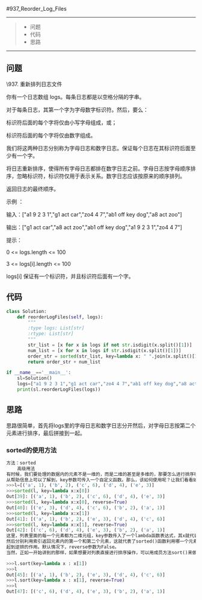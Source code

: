 #937_Reorder_Log_Files

------

> - 问题
> - 代码
> - 思路

------

## 问题

 \937. 重新排列日志文件

你有一个日志数组 logs。每条日志都是以空格分隔的字串。

 

对于每条日志，其第一个字为字母数字标识符。然后，要么：

 

标识符后面的每个字将仅由小写字母组成，或；

标识符后面的每个字将仅由数字组成。

我们将这两种日志分别称为字母日志和数字日志。保证每个日志在其标识符后面至少有一个字。

 

将日志重新排序，使得所有字母日志都排在数字日志之前。字母日志按字母顺序排序，忽略标识符，标识符仅用于表示关系。数字日志应该按原来的顺序排列。

 

返回日志的最终顺序。

 

示例 ：

 

输入：["a1 9 2 3 1","g1 act car","zo4 4 7","ab1 off key dog","a8 act zoo"]

输出：["g1 act car","a8 act zoo","ab1 off key dog","a1 9 2 3 1","zo4 4 7"]

 

提示：

 

0 <= logs.length <= 100

3 <= logs[i].length <= 100

logs[i] 保证有一个标识符，并且标识符后面有一个字。

 

## 代码

```python
class Solution:
    def reorderLogFiles(self, logs):
        """
        :type logs: List[str]
        :rtype: List[str]
        """
        str_list = [x for x in logs if not str.isdigit(x.split()[1])]
        num_list = [x for x in logs if str.isdigit(x.split()[1])]
        order_str = sorted(str_list, key=lambda x: " ".join(x.split()[1:]))
        return order_str + num_list

if __name__=='__main__':
    sl=Solution()
    logs=["a1 9 2 3 1","g1 act car","zo4 4 7","ab1 off key dog","a8 act zoo"]
    print(sl.reorderLogFiles(logs))
```

## 思路

​    思路很简单，首先将logs里的字母日志和数字日志分开然后，对字母日志按第二个元素进行排序，最后拼接到一起。

### sorted的使用方法

```python
方法：sorted
    高级用法
有时候，我们要处理的数据内的元素不是一维的，而是二维的甚至是多维的，那要怎么进行排序呢？这时候，sorted()函数内的key参数就派上用场了！
从帮助信息上可以了解到，key参数可传入一个自定义函数。那么，该如何使用呢？让我们看看如下代码：
>>>l=[('a', 1), ('b', 2), ('c', 6), ('d', 4), ('e', 3)]
>>>sorted(l, key=lambda x:x[0])
Out[39]: [('a', 1), ('b', 2), ('c', 6), ('d', 4), ('e', 3)]
>>>sorted(l, key=lambda x:x[0], reverse=True)
Out[40]: [('e', 3), ('d', 4), ('c', 6), ('b', 2), ('a', 1)]
>>>sorted(l, key=lambda x:x[1])
Out[41]: [('a', 1), ('b', 2), ('e', 3), ('d', 4), ('c', 6)]
>>>sorted(l, key=lambda x:x[1], reverse=True)
Out[42]: [('c', 6), ('d', 4), ('e', 3), ('b', 2), ('a', 1)]
这里，列表里面的每一个元素都为二维元组，key参数传入了一个lambda函数表达式，其x就代表列表里的每一个元素，
然后分别利用索引返回元素内的第一个和第二个元素，这就代表了sorted()函数利用哪一个元素进行排列。而reverse参数就如同上面讲的一样，
起到逆排的作用。默认情况下，reverse参数为False。
当然，正如一开始讲到的那样，如果想要对列表直接进行排序操作，可以用成员方法sort()来做：

>>>l.sort(key=lambda x : x[1])
>>>l
Out[45]: [('a', 1), ('b', 2), ('e', 3), ('d', 4), ('c', 6)]
>>>l.sort(key=lambda x : x[1], reverse=True)
>>>l
Out[47]: [('c', 6), ('d', 4), ('e', 3), ('b', 2), ('a', 1)]
```

 